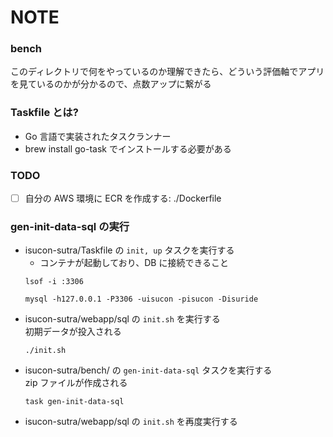 # NOTE

### bench

このディレクトリで何をやっているのか理解できたら、どういう評価軸でアプリを見ているのかが分かるので、点数アップに繋がる

### Taskfile とは?

- Go 言語で実装されたタスクランナー
- brew install go-task でインストールする必要がある

### TODO

- [ ] 自分の AWS 環境に ECR を作成する: ./Dockerfile

### gen-init-data-sql の実行

- isucon-sutra/Taskfile の `init, up` タスクを実行する
  - コンテナが起動しており、DB に接続できること
  ```
  lsof -i :3306
  ```
  ```
  mysql -h127.0.0.1 -P3306 -uisucon -pisucon -Disuride
  ```
- isucon-sutra/webapp/sql の `init.sh` を実行する</br>初期データが投入される
  ```
  ./init.sh
  ```
- isucon-sutra/bench/ の `gen-init-data-sql` タスクを実行する</br>zip ファイルが作成される
  ```
  task gen-init-data-sql
  ```
- isucon-sutra/webapp/sql の `init.sh` を再度実行する
